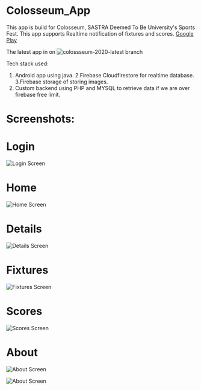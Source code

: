 # Colosseum_App
This app is build for Colosseum, SASTRA Deemed To Be University's Sports Fest.
This app supports Realtime notification of fixtures and scores.
[Google Play](https://play.google.com/store/apps/details?id=colosseum19.a300dpi.colosseum2k19&hl=en)

The latest app in on ![colossseum-2020-latest branch](https://github.com/dsc-sastra-university/Colosseum_App/tree/colossseum-2020-latest)

Tech stack used:
1. Android app using java.
2.Firebase Cloudfirestore for realtime database.
3.Firebase storage of storing images.
4. Custom backend using PHP and MYSQL to retrieve data if we are over firebase free limit.

# Screenshots:
  # Login 
  ![Login Screen](https://user-images.githubusercontent.com/24537737/78107730-a6365280-7413-11ea-8246-4c9c4af16728.png)

  # Home
  ![Home Screen](https://user-images.githubusercontent.com/24537737/78107738-ab939d00-7413-11ea-875b-ac10f9861084.png)
  
  # Details
  ![Details Screen](https://user-images.githubusercontent.com/24537737/78107821-c6fea800-7413-11ea-852a-12c02d804192.png)
  
  # Fixtures
  ![Fixtures Screen](https://user-images.githubusercontent.com/24537737/78107841-d2ea6a00-7413-11ea-98a6-ca06f97bf374.png)
  
  # Scores
  ![Scores Screen](https://user-images.githubusercontent.com/24537737/78107874-e09fef80-7413-11ea-98cc-3c618f2c089a.png)
  
  # About
  ![About Screen](https://user-images.githubusercontent.com/24537737/78107887-e990c100-7413-11ea-931c-4125d2347402.png)
  
  ![About Screen](https://user-images.githubusercontent.com/24537737/78107925-f9a8a080-7413-11ea-8618-37b93ae79eb7.png)
  
  
